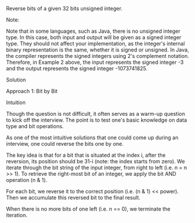 Reverse bits of a given 32 bits unsigned integer.

Note:

Note that in some languages, such as Java, there is no unsigned integer type. In this case, both input and output will be given as a signed integer type. They should not affect your implementation, as the integer's internal binary representation is the same, whether it is signed or unsigned.
In Java, the compiler represents the signed integers using 2's complement notation. Therefore, in Example 2 above, the input represents the signed integer -3 and the output represents the signed integer -1073741825.

Solution

Approach 1: Bit by Bit

Intuition

Though the question is not difficult, it often serves as a warm-up question to kick off the interview. The point is to test one's basic knowledge on data type and bit operations.

As one of the most intuitive solutions that one could come up during an interview, one could reverse the bits one by one.

The key idea is that for a bit that is situated at the index i, after the reversion, its position should be 31-i (note: the index starts from zero).
We iterate through the bit string of the input integer, from right to left (i.e. n = n >> 1). To retrieve the right-most bit of an integer, we apply the bit AND operation (n & 1). 

For each bit, we reverse it to the correct position (i.e. (n & 1) << power). Then we accumulate this reversed bit to the final result. 

When there is no more bits of one left (i.e. n == 0), we terminate the iteration. 

